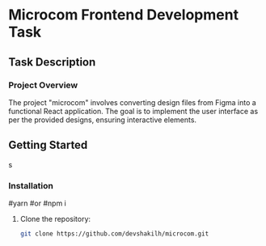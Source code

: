 # Microcom Frontend Development  Task

## Task Description

### Project Overview
The project "microcom" involves converting design files from Figma into a functional React application. The goal is to implement the user interface as per the provided designs, ensuring  interactive elements.


## Getting Started

s

### Installation

#yarn 
#or
#npm i

1. Clone the repository:
   ```bash
   git clone https://github.com/devshakilh/microcom.git